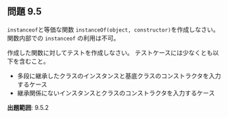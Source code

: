 ## 問題 9.5

`instanceof`と等価な関数 `instanceOf(object, constructor)`を作成しなさい。
関数内部での `instanceof` の利用は不可。

作成した関数に対してテストを作成しなさい。
テストケースには少なくとも以下を含むこと。

- 多段に継承したクラスのインスタンスと基底クラスのコンストラクタを入力するケース
- 継承関係にないインスタンスとクラスのコンストラクタを入力するケース

**出題範囲**: 9.5.2
